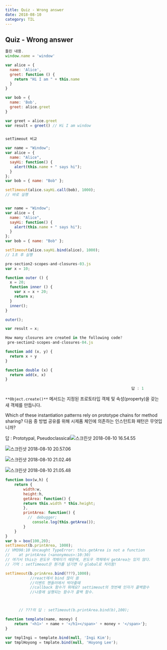 ```yaml
---
title: Quiz - Wrong answer
date: 2018-08-10
category: TIL
---
```


## Quiz - Wrong answer

```javascript
틀린 내용.
window.name = 'window'

var alice = {
  name: 'Alice',
  greet: function () {
    return "Hi I am " + this.name
  }
}

var bob = {
  name: 'Bob',
  greet: alice.greet
}

var greet = alice.greet
var result = greet() // Hi I am window


setTimeout 비교

var name = "Window";
var alice = {
  name: "Alice",
  sayHi: function() {
    alert(this.name + " says hi");
  }
};
var bob = { name: "Bob" };

setTimeout(alice.sayHi.call(bob), 1000);
// 바로 실행


var name = "Window";
var alice = {
  name: "Alice",
  sayHi: function() {
    alert(this.name + " says hi");
  }
};
var bob = { name: "Bob" };

setTimeout(alice.sayHi.bind(alice), 1000);
// 1초 후 실행

pre-section2-scopes-and-closures-03.js
var x = 10;

function outer () {
  x = 20;
  function inner () {
    var x = x + 20;
    return x;
  }
  inner();
}

outer();

var result = x;

How many closures are created in the following code?
 pre-section2-scopes-and-closures-04.js

function add (x, y) {
  return x + y
}

function double (x) {
  return add(x, x)
}

														답 : 1
```

`**Object.create()**` 메서드는 지정된 프로토타입 객체 및 속성(property)을 갖는 새 객체를 만듭니다.

Which of these instantiation patterns rely on prototype chains for method sharing? 다음 중 방법 공유를 위해 시제품 체인에 의존하는 인스턴트화 패턴은 무엇입니까?

답 : Prototypal, Pseudoclassical![스크린샷 2018-08-10 16.54.55](https://user-images.githubusercontent.com/39457256/45210970-0a427480-b2cc-11e8-83d3-49e0b0d31f8e.png)

![스크린샷 2018-08-10 20.57.06](https://user-images.githubusercontent.com/39457256/45211013-29d99d00-b2cc-11e8-80a2-ee783d87bd8b.png)

![스크린샷 2018-08-10 21.02.46](https://user-images.githubusercontent.com/39457256/45211043-38c04f80-b2cc-11e8-887b-f316b106e84a.png)

![스크린샷 2018-08-10 21.05.48](https://user-images.githubusercontent.com/39457256/45211059-4675d500-b2cc-11e8-83b0-c4bf7ef68d61.png)

```javascript
function box(w,h) {
	return {
        width:w,
        height:h,
        getArea: function() {
        return this.width * this.height;
        },
        printArea: function() {
          //  debugger;
            console.log(this.getArea());
        }
    }
}
var b = box(100,20);
setTimeout(b.printArea, 1000);
// VM398:10 Uncaught TypeError: this.getArea is not a function
//    at printArea (<anonymous>:10:30)
// 여기서 this는 윈도우 객체이기 때문에, 윈도우 객체에서 getArea는 있지 않다.
// 기억 : setTimeout은 뭔가를 넘기면 다 global로 처리함!

setTimeout(b.prinArea.bind(???),1000);
           //react에서 bind 많이 씀
           //이벤트 핸들러에서 박아줄때
           //callback 함수가 뭐에요? settimeout의 첫번째 인자가 콜백함수
           //나중에 실행되는 함수가 콜백 함수.



      // ???의 답 : setTimeout(b.printArea.bind(b),100);

function template(name, money) {
    return '<h1>' + name + '</h1></span>' + money + '</span>'};
}

var tmplIngi = template.bind(null, 'Ingi Kim');
var tmplHoyong = tmplate.bind(null, 'Hoyong Lee');
```
